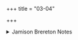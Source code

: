 +++
title = "03-04"

+++

<details><summary>Jamison Brereton Notes</summary>

These two vss. introduce the trope of “clothing,” a metaphor for mixing the soma juice with various substances: after the pressing proper the soma is mixed first with water (vs. 3) and then with milk (vs. 4), the latter accounting for the ubiquitous “cows” of the IXth Maṇḍala. Thus, though an expression “clothe himself with cows” initially strikes the inexperienced reader as ludicrous, it makes perfect sense in the tightly constructed verbal realm of the Soma hymns: clothing = mixing and cows = waters.
</details>
